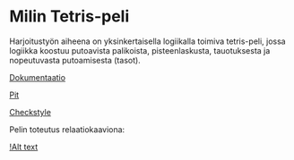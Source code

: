 # Milin Tetris-peli

Harjoitustyön aiheena on yksinkertaisella logiikalla toimiva tetris-peli, jossa logiikka koostuu putoavista palikoista, pisteenlaskusta, tauotuksesta ja nopeutuvasta putoamisesta (tasot).

[Dokumentaatio](dokumentaatio/AiheenKuvausJaRakenne.md)

[Pit](dokumentaatio/Pit-raportit/index.html)

[Checkstyle](dokumentaatio/Checkstyle-raportit/checkstyle.html)

Pelin toteutus relaatiokaaviona:

[!Alt text](https://github.com/annettekemppi/MilinTetris/blob/master/dokumentaatio/Uusi_luokkakaavio.png)
